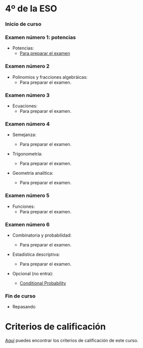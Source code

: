 # 4º de la ESO

### Inicio de curso

### Examen número 1: potencias

* Potencias:
  + [Para preparar el examen](e4_examen01_pe.pdf)

### Examen número 2
* Polinomios y fracciones algebráicas:
  + Para preparar el examen.

### Examen número 3
* Ecuaciones:
  + Para preparar el examen.

### Examen número 4
* Semejanza:
  + Para preparar el examen.

* Trigonometría:
  + Para preparar el examen.

* Geometría analítica:
  + Para preparar el examen.


### Examen número 5
* Funciones:
  + Para preparar el examen.

### Examen número 6
* Combinatoria y probabilidad:
  + Para preparar el examen.

* Estadística descriptiva:
  + Para preparar el examen.

* Opcional (no entra):
  + [Conditional Probability](https://youtu.be/JGeTcRfKgBo)


### Fin de curso
* Repasando


# Criterios de calificación
[Aquí](../criterios/criterios_calificacion.pdf) puedes encontrar los criterios
de calificación de este curso. 



